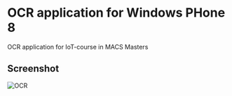 # OCR application for Windows PHone 8
OCR application for IoT-course in MACS Masters

## Screenshot

![OCR](http://csharpcorner.mindcrackerinc.netdna-cdn.com/UploadFile/55275a/windows-phone-8-1-optical-character-recognition-ocr/Images/3.jpg)

